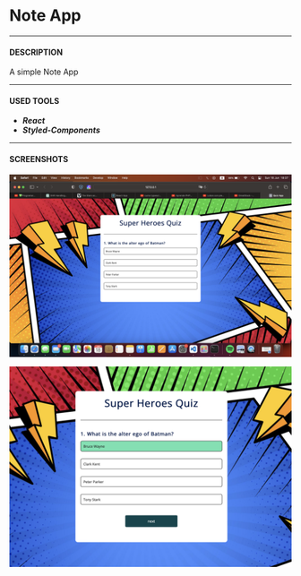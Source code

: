 # Note App
------------

#### DESCRIPTION
A simple Note App

------------
#### USED TOOLS

- __***React***__
- __***Styled-Components***__


------------
#### SCREENSHOTS

![ezgif com-video-to-gif](https://github.com/ismaelmarot/Quiz_App/blob/main/img/img_02.png)

![ezgif com-video-to-gif](https://github.com/ismaelmarot/Quiz_App/blob/main/img/img_03.png)


